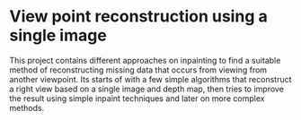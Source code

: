# View point reconstruction using a single image
This project contains different approaches on inpainting to find a suitable method of reconstructing missing data that occurs from viewing from another viewpoint.
Its starts of with a few simple algorithms that reconstruct a right view based on a single image and depth map, then tries to improve the result using simple inpaint techniques and later on more complex methods.
